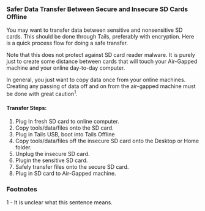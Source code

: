 ### Safer Data Transfer Between Secure and Insecure SD Cards Offline

You may want to transfer data between sensitive and nonsensitive SD cards. This should be done through Tails, preferably with encryption. Here is a quick process flow for doing a safe transfer.

Note that this does not protect against SD card reader malware. It is purely just to create some distance between cards that will touch your Air-Gapped machine and your online day-to-day computer.

In general, you just want to copy data once from your online machines. Creating any passing of data off and on from the air-gapped machine must be done with great caution<sup>1</sup>.

#### Transfer Steps:
1. Plug In fresh SD card to online computer.
2. Copy tools/data/files onto the SD card.
3. Plug in Tails USB, boot into Tails Offline
4. Copy tools/data/files off the insecure SD card onto the Desktop or Home folder.
5. Unplug the insecure SD card.
6. Plugin the sensitive SD card.
7. Safely transfer files onto the secure SD card.
8. Plug in SD card to Air-Gapped machine.

### Footnotes
1 - It is unclear what this sentence means.